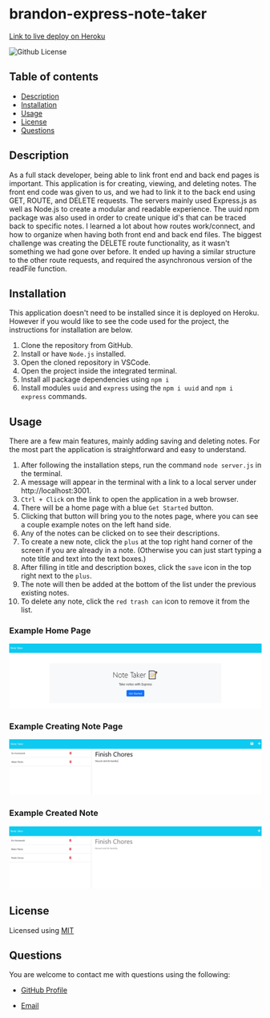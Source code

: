 # brandon-express-note-taker

[Link to live deploy on Heroku](https://brandon-express-note-taker-d5b15c973689.herokuapp.com/)

![Github License](https://img.shields.io/badge/License-MIT-green.svg)

## Table of contents

- [Description](#description)
- [Installation](#installation)
- [Usage](#usage)
- [License](#license)
- [Questions](#questions)

## Description

As a full stack developer, being able to link front end and back end pages is important. This application is for creating, viewing, and deleting notes. The front end code was given to us, and we had to link it to the back end using GET, ROUTE, and DELETE requests. The servers mainly used Express.js as well as Node.js to create a modular and readable experience. The uuid npm package was also used in order to create unique id's that can be traced back to specific notes. I learned a lot about how routes work/connect, and how to organize when having both front end and back end files. The biggest challenge was creating the DELETE route functionality, as it wasn't something we had gone over before. It ended up having a similar structure to the other route requests, and required the asynchronous version of the readFile function.

## Installation

This application doesn't need to be installed since it is deployed on Heroku. However if you would like to see the code used for the project, the instructions for installation are below.

1. Clone the repository from GitHub.
2. Install or have `Node.js` installed.
3. Open the cloned repository in VSCode.
4. Open the project inside the integrated terminal.
5. Install all package dependencies using `npm i`
6. Install modules `uuid` and `express` using the `npm i uuid` and `npm i express` commands.

## Usage

There are a few main features, mainly adding saving and deleting notes. For the most part the application is straightforward and easy to understand.

1. After following the installation steps, run the command `node server.js` in the terminal.
2. A message will appear in the terminal with a link to a local server under http://localhost:3001.
3. `Ctrl + Click` on the link to open the application in a web browser.
4. There will be a home page with a blue `Get Started` button.
5. Clicking that button will bring you to the notes page, where you can see a couple example notes on the left hand side.
6. Any of the notes can be clicked on to see their descriptions.
7. To create a new note, click the `plus` at the top right hand corner of the screen if you are already in a note. (Otherwise you can just start typing a note title and text into the text boxes.)
8. After filling in title and description boxes, click the `save` icon in the top right next to the `plus`.
9. The note will then be added at the bottom of the list under the previous existing notes.
10. To delete any note, click the `red trash can` icon to remove it from the list.

### Example Home Page

![example-homepage](./assets/images/note-taker-homepage.png)

### Example Creating Note Page

![example-creating-note-page](./assets/images/creating-note.png)

### Example Created Note

![example-created-note](./assets/images/created-note.png)

## License

Licensed using [MIT](https://opensource.org/license/mit/)

## Questions

You are welcome to contact me with questions using the following:

- [GitHub Profile](https://github.com/bwing2)

- [Email](mailto:brandon.wing245@gmail.com)
